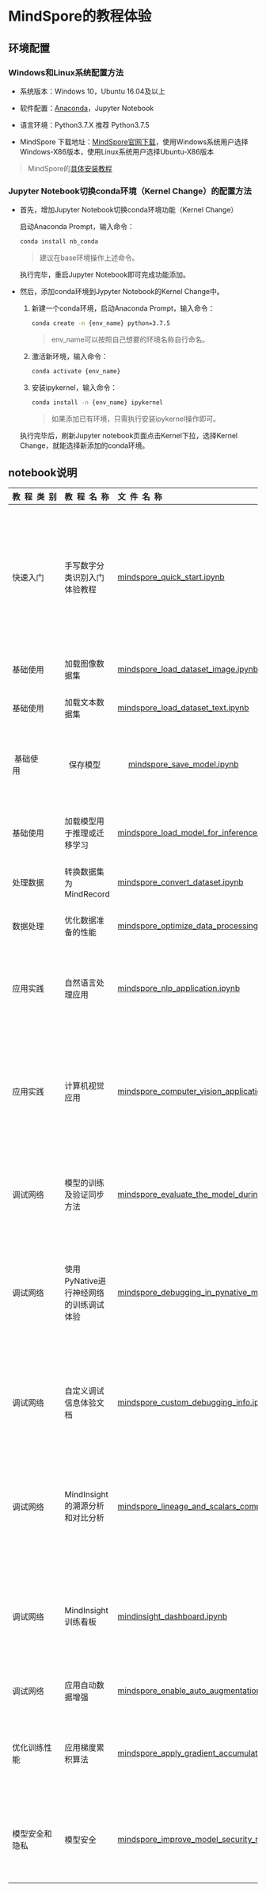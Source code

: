 # MindSpore的教程体验

## 环境配置

### Windows和Linux系统配置方法

- 系统版本：Windows 10，Ubuntu 16.04及以上

- 软件配置：[Anaconda](https://www.anaconda.com/products/individual)，Jupyter Notebook

- 语言环境：Python3.7.X 推荐 Python3.7.5

- MindSpore 下载地址：[MindSpore官网下载](https://www.mindspore.cn/versions)，使用Windows系统用户选择Windows-X86版本，使用Linux系统用户选择Ubuntu-X86版本

> MindSpore的[具体安装教程](https://www.mindspore.cn/install/)

### Jupyter Notebook切换conda环境（Kernel Change）的配置方法

- 首先，增加Jupyter Notebook切换conda环境功能（Kernel Change）

  启动Anaconda Prompt，输入命令：

    ```bash
    conda install nb_conda
    ```

    > 建议在base环境操作上述命令。

  执行完毕，重启Jupyter Notebook即可完成功能添加。

- 然后，添加conda环境到Jypyter Notebook的Kernel Change中。

  1. 新建一个conda环境，启动Anaconda Prompt，输入命令：

      ```bash
      conda create -n {env_name} python=3.7.5
      ```

      > env_name可以按照自己想要的环境名称自行命名。

  2. 激活新环境，输入命令：

      ```bash
      conda activate {env_name}
      ```

  3. 安装ipykernel，输入命令：

      ```bash
      conda install -n {env_name} ipykernel
      ```

      > 如果添加已有环境，只需执行安装ipykernel操作即可。

  执行完毕后，刷新Jupyter notebook页面点击Kernel下拉，选择Kernel Change，就能选择新添加的conda环境。

## notebook说明

| 教&nbsp;&nbsp;程&nbsp;&nbsp;类&nbsp;&nbsp;别               | 教&nbsp;&nbsp;程&nbsp;&nbsp;名&nbsp;&nbsp;称                    | 文&nbsp;&nbsp;件&nbsp;&nbsp;名&nbsp;&nbsp;称       |  内&nbsp;&nbsp;容&nbsp;&nbsp;描&nbsp;&nbsp;述
| :-----------               | :-----------   | :-------              |:------
|  快速入门        | 手写数字分类识别入门体验教程           |   [mindspore_quick_start.ipynb](https://gitee.com/mindspore/docs/blob/master/tutorials/source_zh_cn/beginner/quick_start.ipynb)     | - CPU平台下从数据集到模型验证的全过程解读 <br/> - 体验教程中各功能模块的使用说明 <br/> - 数据集图形化展示 <br/> - 了解LeNet5具体结构和参数作用 <br/> - 学习使用自定义回调函数 <br/> - loss值与训练步数的变化图 <br/> - 模型精度与训练步数的变化图 <br/> -  使用模型应用到手写图片的预测与分类上
| 基础使用         | 加载图像数据集        | [mindspore_load_dataset_image.ipynb](https://gitee.com/mindspore/docs/blob/master/tutorials/source_zh_cn/advanced/dataset/enhanced_graph_data.ipynb)           | - 学习加载图像数据集 <br/> - 学习处理图像数据集<br/> - 学习增强图像数据集
| 基础使用         | 加载文本数据集        | [mindspore_load_dataset_text.ipynb](https://gitee.com/mindspore/docs/blob/master/tutorials/source_zh_cn/advanced/dataset/enhanced_text_data.ipynb)           | - 学习加载文本数据集 <br/> - 学习处理文本数据集<br/> - 学习文本数据集分词
| 基础使用         |  保存模型   |     [mindspore_save_model.ipynb](https://gitee.com/mindspore/docs/blob/master/docs/notebook/mindspore_save_model.ipynb)          | - 了解不同平台用于训练的模型类型<br/> - 学习如何用不同策略保存训练模型<br/> - 学习如何将模型导出为不同的文件类型，用于不同平台上的训练
| 基础使用         | 加载模型用于推理或迁移学习         | [mindspore_load_model_for_inference_and_transfer.ipynb](https://gitee.com/mindspore/docs/blob/master/docs/notebook/mindspore_load_model_for_inference_and_transfer.ipynb)       | - 了解预训练模型的方法<br/> - 学习在本地加载已有的模型进行推理的方法<br/> - 学习在本地加载模型并进行迁移学习的方法
| 处理数据         | 转换数据集为MindRecord        | [mindspore_convert_dataset.ipynb](https://gitee.com/mindspore/docs/blob/master/tutorials/source_zh_cn/advanced/dataset/record.ipynb)           | - 展示将数据集转换为MindRecord <br/> - 展示读取MindRecord数据集
| 数据处理        | 优化数据准备的性能         | [mindspore_optimize_data_processing.ipynb](https://gitee.com/mindspore/docs/blob/master/tutorials/experts/source_zh_cn/dataset/optimize.ipynb)       | - 数据加载性能优化<br/> - shuffle性能优化<br/> - 数据增强性能优化<br/> - 性能优化方案总结
| 应用实践        | 自然语言处理应用         |  [mindspore_nlp_application.ipynb](https://gitee.com/mindspore/docs/blob/master/docs/notebook/mindspore_nlp_application.ipynb)         | - 展示MindSpore在自然语言处理的应用<br/> - 展示自然语言处理中数据集特定的预处理方法<br/> - 展示如何定义基于LSTM的SentimentNet网络
| 应用实践         | 计算机视觉应用     | [mindspore_computer_vision_application.ipynb](https://gitee.com/mindspore/docs/blob/master/docs/notebook/mindspore_computer_vision_application.ipynb)       | - 学习MindSpore卷积神经网络在计算机视觉应用的过程 <br/> - 学习下载CIFAR-10数据集，搭建运行环境<br/>- 学习使用ResNet-50构建卷积神经网络<br/> - 学习使用Momentum和SoftmaxCrossEntropyWithLogits构建优化器和损失函数<br/> - 学习调试参数训练模型，判断模型精度
| 调试网络         | 模型的训练及验证同步方法         | [mindspore_evaluate_the_model_during_training.ipynb](https://gitee.com/mindspore/docs/blob/master/docs/notebook/mindspore_evaluate_the_model_during_training.ipynb)       | - 了解模型训练和验证同步进行的方法<br/> - 学习同步训练和验证中参数设置方法<br/> - 利用绘图函数从保存的模型中挑选出最优模型
| 调试网络         | 使用PyNative进行神经网络的训练调试体验          | [mindspore_debugging_in_pynative_mode.ipynb](https://gitee.com/mindspore/docs/blob/master/docs/notebook/mindspore_debugging_in_pynative_mode.ipynb)      | - GPU平台下从数据集获取单个数据进行单个step训练的数据变化全过程解读 <br/> - 了解PyNative模式下的调试方法 <br/> - 图片数据在训练过程中的变化情况的图形展示 <br/> - 了解构建权重梯度计算函数的方法 <br/> - 展示1个step过程中权重的变化及数据展示
| 调试网络         | 自定义调试信息体验文档         | [mindspore_custom_debugging_info.ipynb](https://gitee.com/mindspore/docs/blob/master/docs/notebook/mindspore_custom_debugging_info.ipynb)       | - 了解MindSpore的自定义调试算子 <br/> - 学习使用自定义调试算子Callback设置定时训练<br/>- 学习设置metrics算子输出相对应的模型精度信息<br/> - 学习设置日志环境变量来控制glog输出日志
| 调试网络        |  MindInsight的溯源分析和对比分析            |  [mindspore_lineage_and_scalars_comparison.ipynb](https://gitee.com/mindspore/docs/blob/master/docs/notebook/mindinsight/mindspore_lineage_and_scalars_comparison.ipynb)       | - 了解MindSpore中训练数据的采集及展示  <br/> - 学习使用回调函数SummaryCollector进行数据采集 <br/> - 使用MindInsight进行数据可视化 <br/> - 了解数据溯源和模型溯源的使用方法 <br/> - 了解对比分析的使用方法
| 调试网络          | MindInsight训练看板         | [mindinsight_dashboard.ipynb](https://gitee.com/mindspore/docs/blob/master/docs/notebook/mindinsight/mindinsight_dashboard.ipynb)       | - 了解完整的MindSpore深度学习及MindInsight可视化展示的过程 <br/> - 学习使用MindInsight对训练过程中标量、直方图、图像、计算图、数据图和张量信息进行可视化展示<br/> - 学习使用Summary算子记录标量、直方图、图像、计算图、数据图和张量信息
| 调试网络          | 应用自动数据增强         | [mindspore_enable_auto_augmentation.ipynb](https://gitee.com/mindspore/docs/blob/master/docs/notebook/mindspore_enable_auto_augmentation.ipynb)       | - 了解自动数据增强原理 <br/> - 在CIFAR-10数据集上实现自动数据增强
| 优化训练性能           | 应用梯度累积算法         | [mindspore_apply_gradient_accumulation.ipynb](https://gitee.com/mindspore/docs/blob/master/docs/notebook/mindspore_apply_gradient_accumulation.ipynb)       | - 了解梯度累积训练算法的原理  <br/> - 学习在MindSpore中自定义训练函数，并在其中实现前向传播和反向传播的计算过程构建，实现梯度累积计算 <br/> - 了解梯度累积训练对模型训练的影响
| 模型安全和隐私        | 模型安全         | [mindspore_improve_model_security_nad.ipynb](https://gitee.com/mindspore/docs/blob/master/docs/notebook/mindspore_improve_model_security_nad.ipynb)       | - 了解AI算法的安全威胁的概念和影响<br/> - 介绍MindArmour提供的模型安全防护手段<br/> - 学习如何模拟攻击训练模型<br/> - 学习针对被攻击模型进行对抗性防御
